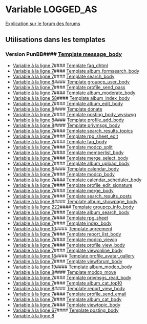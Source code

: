 # Variable LOGGED_AS
[Explication sur le forum des forums](http://forum.forumactif.com/t294113-listing-des-variables#LOGGED_AS)
## Utilisations dans les templates
### Version PunBB#### [Template message_body](punbb/message_body.md)
* [Variable à la ligne 7](../punbb/message_body.tpl#L7)#### [Template faq_dhtml](punbb/faq_dhtml.md)
* [Variable à la ligne 7](../punbb/faq_dhtml.tpl#L7)#### [Template album_formsearch_body](punbb/album_formsearch_body.md)
* [Variable à la ligne 7](../punbb/album_formsearch_body.tpl#L7)#### [Template search_body](punbb/search_body.md)
* [Variable à la ligne 8](../punbb/search_body.tpl#L8)#### [Template groupcp_user_body](punbb/groupcp_user_body.md)
* [Variable à la ligne 7](../punbb/groupcp_user_body.tpl#L7)#### [Template profile_send_pass](punbb/profile_send_pass.md)
* [Variable à la ligne 7](../punbb/profile_send_pass.tpl#L7)#### [Template album_moderate_body](punbb/album_moderate_body.md)
* [Variable à la ligne 58](../punbb/album_moderate_body.tpl#L58)#### [Template album_index_body](punbb/album_index_body.md)
* [Variable à la ligne 7](../punbb/album_index_body.tpl#L7)#### [Template album_edit_body](punbb/album_edit_body.md)
* [Variable à la ligne 8](../punbb/album_edit_body.tpl#L8)#### [Template donate](punbb/donate.md)
* [Variable à la ligne 7](../punbb/donate.tpl#L7)#### [Template posting_body_wysiwyg](punbb/posting_body_wysiwyg.md)
* [Variable à la ligne 8](../punbb/posting_body_wysiwyg.tpl#L8)#### [Template profile_add_body](punbb/profile_add_body.md)
* [Variable à la ligne 8](../punbb/profile_add_body.tpl#L8)#### [Template privmsgs_body](punbb/privmsgs_body.md)
* [Variable à la ligne 7](../punbb/privmsgs_body.tpl#L7)#### [Template search_results_topics](punbb/search_results_topics.md)
* [Variable à la ligne 7](../punbb/search_results_topics.tpl#L7)#### [Template rpg_sheet_edit](punbb/rpg_sheet_edit.md)
* [Variable à la ligne 7](../punbb/rpg_sheet_edit.tpl#L7)#### [Template faq_body](punbb/faq_body.md)
* [Variable à la ligne 7](../punbb/faq_body.tpl#L7)#### [Template modcp_split](punbb/modcp_split.md)
* [Variable à la ligne 7](../punbb/modcp_split.tpl#L7)#### [Template memberlist_body](punbb/memberlist_body.md)
* [Variable à la ligne 7](../punbb/memberlist_body.tpl#L7)#### [Template merge_select_body](punbb/merge_select_body.md)
* [Variable à la ligne 7](../punbb/merge_select_body.tpl#L7)#### [Template album_upload_body](punbb/album_upload_body.md)
* [Variable à la ligne 8](../punbb/album_upload_body.tpl#L8)#### [Template calendar_body](punbb/calendar_body.md)
* [Variable à la ligne 7](../punbb/calendar_body.tpl#L7)#### [Template modcp_body](punbb/modcp_body.md)
* [Variable à la ligne 7](../punbb/modcp_body.tpl#L7)#### [Template calendar_scheduler_body](punbb/calendar_scheduler_body.md)
* [Variable à la ligne 7](../punbb/calendar_scheduler_body.tpl#L7)#### [Template profile_edit_signature](punbb/profile_edit_signature.md)
* [Variable à la ligne 7](../punbb/profile_edit_signature.tpl#L7)#### [Template merge_body](punbb/merge_body.md)
* [Variable à la ligne 7](../punbb/merge_body.tpl#L7)#### [Template search_results_posts](punbb/search_results_posts.md)
* [Variable à la ligne 8](../punbb/search_results_posts.tpl#L8)#### [Template album_showpage_body](punbb/album_showpage_body.md)
* [Variable à la ligne 222](../punbb/album_showpage_body.tpl#L222)#### [Template groupcp_info_body](punbb/groupcp_info_body.md)
* [Variable à la ligne 7](../punbb/groupcp_info_body.tpl#L7)#### [Template album_search_body](punbb/album_search_body.md)
* [Variable à la ligne 7](../punbb/album_search_body.tpl#L7)#### [Template rpg_sheet](punbb/rpg_sheet.md)
* [Variable à la ligne 7](../punbb/rpg_sheet.tpl#L7)#### [Template index_body](punbb/index_body.md)
* [Variable à la ligne 10](../punbb/index_body.tpl#L10)#### [Template agreement](punbb/agreement.md)
* [Variable à la ligne 7](../punbb/agreement.tpl#L7)#### [Template report_list_body](punbb/report_list_body.md)
* [Variable à la ligne 7](../punbb/report_list_body.tpl#L7)#### [Template modcp_viewip](punbb/modcp_viewip.md)
* [Variable à la ligne 7](../punbb/modcp_viewip.tpl#L7)#### [Template profile_view_body](punbb/profile_view_body.md)
* [Variable à la ligne 7](../punbb/profile_view_body.tpl#L7)#### [Template viewonline_body](punbb/viewonline_body.md)
* [Variable à la ligne 18](../punbb/viewonline_body.tpl#L18)#### [Template profile_avatar_gallery](punbb/profile_avatar_gallery.md)
* [Variable à la ligne 7](../punbb/profile_avatar_gallery.tpl#L7)#### [Template viewforum_body](punbb/viewforum_body.md)
* [Variable à la ligne 19](../punbb/viewforum_body.tpl#L19)#### [Template album_modcp_body](punbb/album_modcp_body.md)
* [Variable à la ligne 8](../punbb/album_modcp_body.tpl#L8)#### [Template modcp_move](punbb/modcp_move.md)
* [Variable à la ligne 7](../punbb/modcp_move.tpl#L7)#### [Template privmsgs_read_body](punbb/privmsgs_read_body.md)
* [Variable à la ligne 7](../punbb/privmsgs_read_body.tpl#L7)#### [Template album_cat_top10](punbb/album_cat_top10.md)
* [Variable à la ligne 8](../punbb/album_cat_top10.tpl#L8)#### [Template report_view_body](punbb/report_view_body.md)
* [Variable à la ligne 7](../punbb/report_view_body.tpl#L7)#### [Template profile_send_email](punbb/profile_send_email.md)
* [Variable à la ligne 7](../punbb/profile_send_email.tpl#L7)#### [Template album_cat_body](punbb/album_cat_body.md)
* [Variable à la ligne 7](../punbb/album_cat_body.tpl#L7)#### [Template viewtopic_body](punbb/viewtopic_body.md)
* [Variable à la ligne 67](../punbb/viewtopic_body.tpl#L67)#### [Template posting_body](punbb/posting_body.md)
* [Variable à la ligne 8](../punbb/posting_body.tpl#L8)